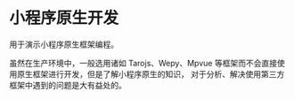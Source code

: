 # 小程序原生开发

用于演示小程序原生框架编程。

虽然在生产环境中，一般选用诸如 Tarojs、Wepy、Mpvue 等框架而不会直接使用原生框架进行开发，但是了解小程序原生的知识，
对于分析、解决使用第三方框架中遇到的问题是大有益处的。

